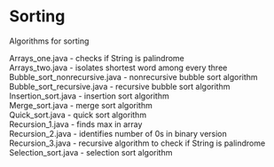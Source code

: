 # Sorting
Algorithms for sorting

Arrays_one.java - checks if String is palindrome <br />
Arrays_two.java - isolates shortest word among every three <br />
Bubble_sort_nonrecursive.java - nonrecursive bubble sort algorithm <br /> 
Bubble_sort_recursive.java - recursive bubble sort algorithm <br /> 
Insertion_sort.java - insertion sort algorithm <br /> 
Merge_sort.java - merge sort algorithm <br />
Quick_sort.java -  quick sort algorithm <br /> 
Recursion_1.java - finds max in array <br /> 
Recursion_2.java - identifies number of 0s in binary version <br />
Recursion_3.java - recursive algorithm to check if String is palindrome <br />
Selection_sort.java - selection sort algorithm <br /> 
